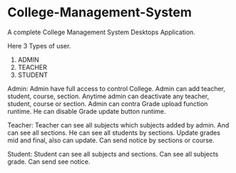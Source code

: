 # College-Management-System

A complete College Management System Desktops Application.

Here 3 Types of user. 
 1. ADMIN
 2. TEACHER 
 3. STUDENT 

Admin: Admin have full access to control College.
Admin can add teacher, student, course, section. 
Anytime admin can deactivate any teacher, student, course or section. 
Admin can contra Grade upload function runtime. He can disable Grade update button runtime. 

Teacher: Teacher can see all subjects which subjects added by admin.
And can see all sections. 
He can see all students by sections.
Update grades mid and final, also can update.
Can send notice by sections or course. 

Student: Student can see all subjects and sections.
Can see all subjects grade. 
Can send see notice. 
